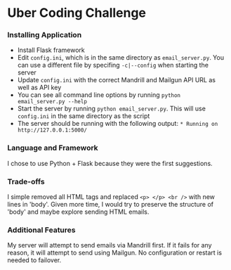 Uber Coding Challenge
==============

### Installing Application
* Install Flask framework
* Edit `config.ini`, which is in the same directory as `email_server.py`. You can use a different file by specifing `-c|--config` when starting the server
* Update `config.ini` with the correct Mandrill and Mailgun API URL as well as API key
* You can see all command line options by running `python email_server.py --help`
* Start the server by running `python email_server.py`. This will use `config.ini` in the same directory as the script
* The server should be running with the following output: `* Running on http://127.0.0.1:5000/`

### Language and Framework
I chose to use Python + Flask because they were the first suggestions.

### Trade-offs
I simple removed all HTML tags and replaced `<p> </p> <br />` with new lines in 'body'. Given more time, I would try to preserve the structure of 'body' and maybe explore sending HTML emails.

### Additional Features
My server will attempt to send emails via Mandrill first. If it fails for any reason, it will attempt to send using Mailgun. No configuration or restart is needed to failover.